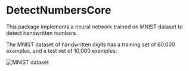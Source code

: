 # DetectNumbersCore

This package implements a neural network trained on MNIST dataset to detect handwritten numbers.

The MNIST dataset of handwritten digits has a training set of 60,000 examples, and a test set of 10,000 examples:

![MNIST dataset](https://www.researchgate.net/profile/Steven-Young-5/publication/306056875/figure/fig1/AS:393921575309346@1470929630835/Example-images-from-the-MNIST-dataset.png)
